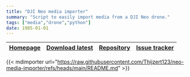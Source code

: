 ```yaml
---
title: "DJI Neo media importer"
summary: "Script to easily import media from a DJI Neo drone."
tags: ["media","drone","python"]
date: 1985-01-01
---
```


| [Homepage](https://github.com/Thijzert123/neo-media-importer) | [Download latest](https://github.com/Thijzert123/neo-media-importer) | [Repository](https://github.com/Thijzert123/neo-media-importer) | [Issue tracker](https://github.com/Thijzert123/neo-media-importer/issues) |
|---|---|---|---|

{{< mdimporter url="https://raw.githubusercontent.com/Thijzert123/neo-media-importer/refs/heads/main/README.md" >}}
